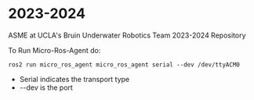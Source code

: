 # 2023-2024
ASME at UCLA's Bruin Underwater Robotics Team 2023-2024 Repository

To Run Micro-Ros-Agent do:

```
ros2 run micro_ros_agent micro_ros_agent serial --dev /dev/ttyACM0
```

- Serial indicates the transport type
- --dev is the port